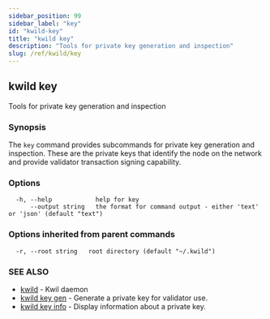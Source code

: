 ```yaml
---
sidebar_position: 99
sidebar_label: "key"
id: "kwild-key"
title: "kwild key"
description: "Tools for private key generation and inspection"
slug: /ref/kwild/key
---
```


## kwild key

Tools for private key generation and inspection

### Synopsis

The `key` command provides subcommands for private key generation and inspection. These are the private keys that identify the node on the network and provide validator transaction signing capability.

### Options

```
  -h, --help            help for key
      --output string   the format for command output - either 'text' or 'json' (default "text")
```

### Options inherited from parent commands

```
  -r, --root string   root directory (default "~/.kwild")
```

### SEE ALSO

* [kwild](/docs/ref/kwild)	 - Kwil daemon
* [kwild key gen](/docs/ref/kwild/key/gen)	 - Generate a private key for validator use.
* [kwild key info](/docs/ref/kwild/key/info)	 - Display information about a private key.

